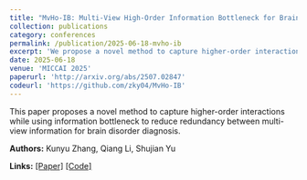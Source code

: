 ```yaml
---
title: "MvHo-IB: Multi-View High-Order Information Bottleneck for Brain Disorder Diagnosis"
collection: publications
category: conferences
permalink: /publication/2025-06-18-mvho-ib
excerpt: 'We propose a novel method to capture higher-order interactions while using information bottleneck to reduce redundancy between multi-view information for brain disorder diagnosis.'
date: 2025-06-18
venue: 'MICCAI 2025'
paperurl: 'http://arxiv.org/abs/2507.02847'
codeurl: 'https://github.com/zky04/MvHo-IB'
---
```


This paper proposes a novel method to capture higher-order interactions while using information bottleneck to reduce redundancy between multi-view information for brain disorder diagnosis.

**Authors:** Kunyu Zhang, Qiang Li, Shujian Yu

**Links:** [[Paper]](http://arxiv.org/abs/2507.02847) [[Code]](https://github.com/zky04/MvHo-IB)